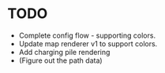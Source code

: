 # TODO
* Complete config flow - supporting colors.
* Update map renderer v1 to support colors.
* Add charging pile rendering
* (Figure out the path data)
